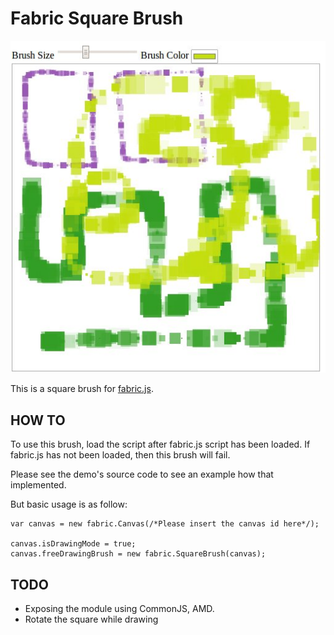 # Fabric Square Brush

![](pics/squareBrush.jpeg)

This is a square brush for [fabric.js](https://github.com/kangax/fabric.js/raw/master/LICENSE).

## HOW TO

To use this brush, load the script after fabric.js script has been loaded. If fabric.js has not been loaded, then this brush will fail.

Please see the  demo's source code to see an example how that implemented.

But basic usage is as follow:

    var canvas = new fabric.Canvas(/*Please insert the canvas id here*/);

    canvas.isDrawingMode = true;
    canvas.freeDrawingBrush = new fabric.SquareBrush(canvas);

## TODO

+ Exposing the module using CommonJS, AMD.
+ Rotate the square while drawing